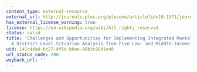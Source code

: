 ```yaml
---
content_type: external-resource
external_url: http://journals.plos.org/plosone/article?id=10.1371/journal.pone.0088437
has_external_license_warning: true
license: https://en.wikipedia.org/wiki/All_rights_reserved
status: valid
title: 'Challenges and Opportunities for Implementing Integrated Mental Health Care:
  A District Level Situation Analysis from Five Low- and Middle-Income Countries'
uid: 141c4da8-bc27-4f5d-b0ae-08b3c88d1e40
url_status_code: 200
wayback_url: ''
---
```

